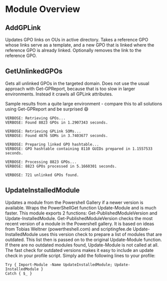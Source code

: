 # Module Overview

## AddGPLink

Updates GPO links on OUs in active directory. Takes a reference GPO whose links serve as a template, and a new GPO that is linked where the reference GPO is already linked. Optionally removes the link to the reference GPO.

## GetUnlinkedGPOs

Gets all unlinked GPOs in the targeted domain. Does not use the usual approach with Get-GPReport, because that is too slow in larger environments. Instead it crawls all GPLink attributes.

Sample results from a quite large environment - compare this to all solutions using Get-GPReport and be surprised  :smile:
```
VERBOSE: Retrieving GPOs...
VERBOSE: Found 8823 GPOs in 1.2907343 seconds.

VERBOSE: Retrieving GPLink SOMs...
VERBOSE: Found 4876 SOMs in 3.7403677 seconds.

VERBOSE: Preparing linked GPO hashtable...
VERBOSE: GPO hashtable containing 8110 GUIDs prepared in 1.1557533 seconds.

VERBOSE: Processing 8823 GPOs...
VERBOSE: 8823 GPOs processed in 5.1660301 seconds.

VERBOSE: 721 unlinked GPOs found.
```

## UpdateInstalledModule

Updates a module from the Powershell Gallery if a newer version is available. Wraps the PowerShellGet function Update-Module and is much faster.
This module exports 2 functions: Get-PublishedModuleVersion and Update-InstalledModule.
Get-PublishedModuleVersion checks the most recent version of a module in the Powershell gallery. It is based on ideas from Tobias Weltner (powertheshell.com) and scriptingfee.de
Update-InstalledModule uses this version check to prepare a list of modules that are outdated. This list then is passed on to the original Update-Module function. If there are no outdated modules found, Update-Module is not called at all.
The fast check for outdated versions makes it easy to include an update check in your profile script. Simply add the following lines to your profile:
```
Try { Import-Module -Name UpdateInstalledModule; Update-InstalledModule }
Catch { $_ }
```
